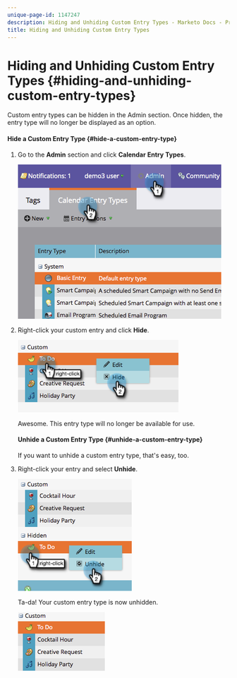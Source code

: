 ```yaml
---
unique-page-id: 1147247
description: Hiding and Unhiding Custom Entry Types - Marketo Docs - Product Documentation
title: Hiding and Unhiding Custom Entry Types
---
```


# Hiding and Unhiding Custom Entry Types {#hiding-and-unhiding-custom-entry-types}

Custom entry types can be hidden in the Admin section. Once hidden, the entry type will no longer be displayed as an option.

#### Hide a Custom Entry Type {#hide-a-custom-entry-type}

1. Go to the&nbsp;**Admin**&nbsp;section and click&nbsp;**Calendar** **Entry** **Types**.&nbsp;

   ![](assets/image2014-9-24-10-3a11-3a49.png)

1. Right-click your custom entry and click&nbsp;**Hide**. 

   ![](assets/image2014-9-24-10-3a11-3a54.png)

   Awesome. This entry type will no longer be available for use.

   #### Unhide a Custom Entry Type {#unhide-a-custom-entry-type}

   If you want to unhide a custom entry type, that's easy, too. 

1. Right-click your entry and select **Unhide**. 

   ![](assets/image2014-9-24-10-3a12-3a14.png)

   Ta-da! Your custom entry type is now unhidden. 

   ![](assets/image2014-9-24-10-3a12-3a19.png)

